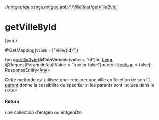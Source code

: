 //[entgeo](../../../index.md)/[ga.banga.entgeo.api.v1](../index.md)/[VilleRest](index.md)/[getVilleById](get-ville-by-id.md)

# getVilleById

[jvm]\

@GetMapping(value = ["ville/{id}"])

fun [getVilleById](get-ville-by-id.md)(@PathVariable(value = "id")id: [Long](https://kotlinlang.org/api/latest/jvm/stdlib/kotlin/-long/index.html), @RequestParam(defaultValue = "true or false")parent: [Boolean](https://kotlinlang.org/api/latest/jvm/stdlib/kotlin/-boolean/index.html) = false): ResponseEntity&lt;[Any](https://kotlinlang.org/api/latest/jvm/stdlib/kotlin/-any/index.html)&gt;

Cette methode est utilisee pour retouner une ville en fonction de son ID. [parent](get-ville-by-id.md) donne la possibilite de specifier si les parents sont inclues dans le retour

#### Return

une collection d'entgeo ou entgeoDto
